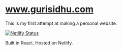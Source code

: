  # www.gurisidhu.com
 
 This is my first attempt at making a personal website.

 
 [![Netlify Status](https://api.netlify.com/api/v1/badges/d30677d2-c92f-447f-a678-d789c3c1e44a/deploy-status)](https://app.netlify.com/sites/guri-sidhu/deploys)


 Built in React. Hosted on Netlify.

